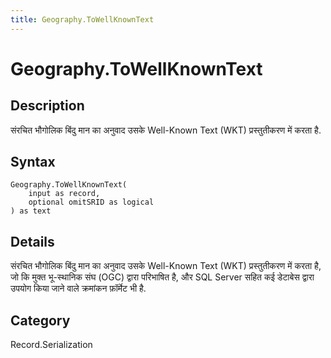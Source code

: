```yaml
---
title: Geography.ToWellKnownText
---
```


# Geography.ToWellKnownText


## Description

संरचित भौगोलिक बिंदु मान का अनुवाद उसके Well-Known Text (WKT) प्रस्तुतीकरण में करता है.


## Syntax

```powerquery
Geography.ToWellKnownText(
    input as record,
    optional omitSRID as logical
) as text
```


## Details

संरचित भौगोलिक बिंदु मान का अनुवाद उसके Well-Known Text (WKT) प्रस्तुतीकरण में करता है, जो कि मुक्त भू-स्थानिक संघ (OGC) द्वारा परिभाषित है, और SQL Server सहित कई डेटाबेस द्वारा उपयोग किया जाने वाले क्रमांकन फ़ॉर्मेट भी है.



## Category
Record.Serialization
